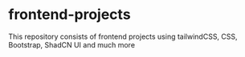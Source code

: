 # frontend-projects
This repository consists of frontend projects using tailwindCSS, CSS, Bootstrap, ShadCN UI and much more
